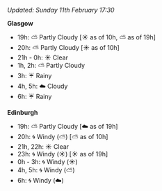 *Updated: Sunday 11th February 17:30*

**Glasgow**

* 19h: :partly_sunny: Partly Cloudy [:sunny: as of 10h, :partly_sunny: as of 19h]
* 20h: :partly_sunny: Partly Cloudy [:sunny: as of 10h]
* 21h - 0h: :sunny: Clear
* 1h, 2h: :partly_sunny: Partly Cloudy
* 3h: :umbrella: Rainy
* 4h, 5h: :cloud: Cloudy
* 6h: :umbrella: Rainy

**Edinburgh**

* 19h: :partly_sunny: Partly Cloudy [:cloud: as of 19h]
* 20h: :cyclone: Windy (:partly_sunny:) [:partly_sunny: as of 10h]
* 21h, 22h: :sunny: Clear
* 23h: :cyclone: Windy (:sunny:) [:sunny: as of 19h]
* 0h - 3h: :cyclone: Windy (:sunny:)
* 4h, 5h: :cyclone: Windy (:partly_sunny:)
* 6h: :cyclone: Windy (:cloud:)
